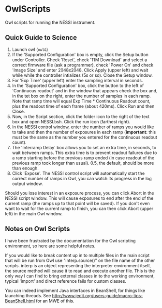 OwlScripts
==========

Owl scripts for running the NESSI instrument.

Quick Guide to Science
----------------------

1. Launch owl (`owl&`)
1. If the 'Supported Configuration' box is empty, click the Setup button
   under Controller. Check 'Reset', check 'TIM Download' and select a
   correct firmware file (ask a programmer), check 'Power On' and check
   'Image Size' and enter 2048x2048. Click Apply (upper left) and wait while
   while the controller intializes (5s or so). Close the Setup window.
1. For 'Exp Time' (upper left) enter the sampling interval in seconds.
1. In the 'Supported Configuration' box, click the button to the left of
   'Continuous readout' and in the window that appears check the box and,
   in the tet box on the right, enter the number of samples in each ramp.
   Note that ramp time will equal Exp Time * Continuous Readout count,
   plus the readout time of each frame (about 420ms). Click Run and then
   Close.
1. Now, in the Script section, click the folder icon to the right of the
   text box and open NESSI.bsh. Click the run icon (farthest right).
1. In the NESSI control window, enter the number of ramps you would like
   to take and then the number of exposures in each ramp (**important:**
   this must be the same as the number you entered for the continuous
   readout count).
1. The 'Interramp Delay' box allows you to set an extra time, in seconds,
   to wait between ramps. This extra time is to prevent readout failures
   due to a ramp starting before the previous ramp ended (in case readout
   of the previous ramp took longer than usual). 0.5, the default, should
   be more than enough.
1. Click 'Expose'. The NESSI control script will automatically start
   the correct number of ramps in Owl, you can watch its progress in
   the log output window.

Should you lose interest in an exposure process, you can click Abort in
the NESSI script window. This will cause exposures to end after the end
of the current ramp (the ramps up to that point will be saved). If you
don't even want to wait for the current ramp to finish, you can then
click Abort (upper left) in the main Owl window.

Notes on Owl Scripts
--------------------

I have been frustrated by the documentation for the Owl scripting environment,
so here are some helpful notes.

If you would like to break content up in to multiple files in the main script
that will be run from Owl use "interp.source()" on the file name of the other
scripts. interp is an object representing the interpreter environment itself,
the source method will cause it to read and execute another file. This is the
only way I can find to bring external classes in to the working environment,
typical 'import' and direct reference fails for custom classes.

You can indeed implement Java interfaces in BeanShell, for things like
launching threads. See
http://www.jedit.org/users-guide/macro-tips-BeanShell.html for an MWE of this.
